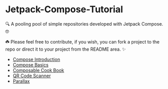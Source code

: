 # Jetpack-Compose-Tutorial
🔍 A pooling pool of simple repositories developed with Jetpack Compose. 🤓

☘️ Please feel free to contribute, if you wish, you can fork a project to the repo or direct it to your project from the README area. ✨

- [Compose Introduction](https://github.com/nisaefendioglu/Jetpack-Compose-Tutorial/tree/master/Compose-Introduction)
- [Compose Basics](https://github.com/nisaefendioglu/Jetpack-Compose-Tutorial/tree/master/BasicsCodelab)
- [Composable Cook Book](https://github.com/nisaefendioglu/Jetpack-Compose-Tutorial/tree/master/ComposableCookBook)
- [QR Code Scanner](https://github.com/nisaefendioglu/QR-Code-Scanner)
- [Parallax](https://github.com/nisaefendioglu/Parallax) 

